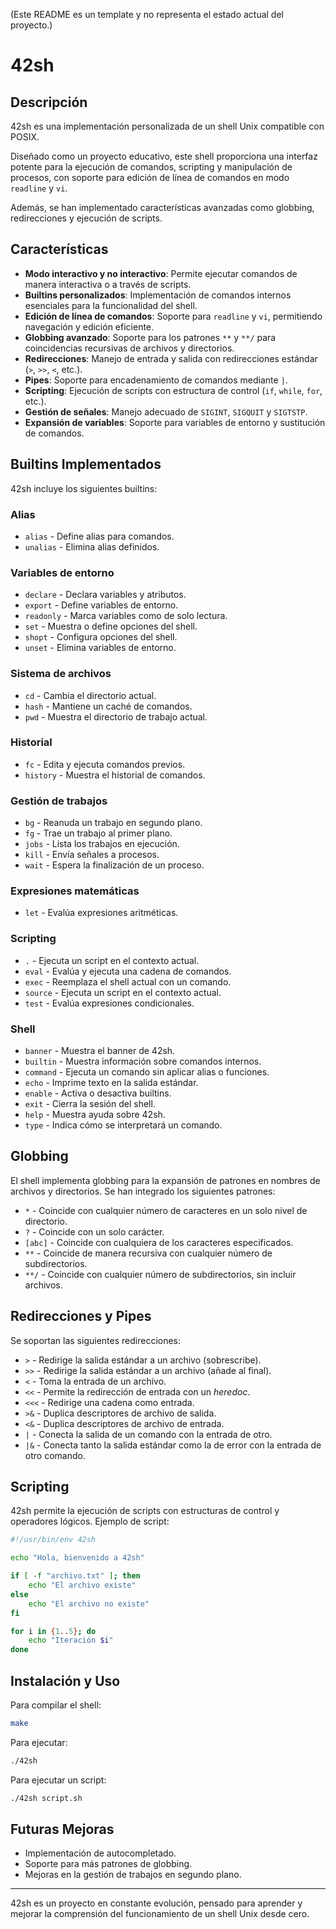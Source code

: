 
(Este README es un template y no representa el estado actual del proyecto.)

# 42sh

## Descripción
42sh es una implementación personalizada de un shell Unix compatible con POSIX.

Diseñado como un proyecto educativo, este shell proporciona una interfaz potente para la ejecución de comandos, scripting y manipulación de procesos, con soporte para edición de línea de comandos en modo `readline` y `vi`.

Además, se han implementado características avanzadas como globbing, redirecciones y ejecución de scripts.

## Características

- **Modo interactivo y no interactivo**: Permite ejecutar comandos de manera interactiva o a través de scripts.
- **Builtins personalizados**: Implementación de comandos internos esenciales para la funcionalidad del shell.
- **Edición de línea de comandos**: Soporte para `readline` y `vi`, permitiendo navegación y edición eficiente.
- **Globbing avanzado**: Soporte para los patrones `**` y `**/` para coincidencias recursivas de archivos y directorios.
- **Redirecciones**: Manejo de entrada y salida con redirecciones estándar (`>`, `>>`, `<`, etc.).
- **Pipes**: Soporte para encadenamiento de comandos mediante `|`.
- **Scripting**: Ejecución de scripts con estructura de control (`if`, `while`, `for`, etc.).
- **Gestión de señales**: Manejo adecuado de `SIGINT`, `SIGQUIT` y `SIGTSTP`.
- **Expansión de variables**: Soporte para variables de entorno y sustitución de comandos.

## Builtins Implementados

42sh incluye los siguientes builtins:

### Alias
- `alias` - Define alias para comandos.
- `unalias` - Elimina alias definidos.

### Variables de entorno
- `declare` - Declara variables y atributos.
- `export` - Define variables de entorno.
- `readonly` - Marca variables como de solo lectura.
- `set` - Muestra o define opciones del shell.
- `shopt` - Configura opciones del shell.
- `unset` - Elimina variables de entorno.

### Sistema de archivos
- `cd` - Cambia el directorio actual.
- `hash` - Mantiene un caché de comandos.
- `pwd` - Muestra el directorio de trabajo actual.

### Historial
- `fc` - Edita y ejecuta comandos previos.
- `history` - Muestra el historial de comandos.

### Gestión de trabajos
- `bg` - Reanuda un trabajo en segundo plano.
- `fg` - Trae un trabajo al primer plano.
- `jobs` - Lista los trabajos en ejecución.
- `kill` - Envía señales a procesos.
- `wait` - Espera la finalización de un proceso.

### Expresiones matemáticas
- `let` - Evalúa expresiones aritméticas.

### Scripting
- `.` - Ejecuta un script en el contexto actual.
- `eval` - Evalúa y ejecuta una cadena de comandos.
- `exec` - Reemplaza el shell actual con un comando.
- `source` - Ejecuta un script en el contexto actual.
- `test` - Evalúa expresiones condicionales.

### Shell
- `banner` - Muestra el banner de 42sh.
- `builtin` - Muestra información sobre comandos internos.
- `command` - Ejecuta un comando sin aplicar alias o funciones.
- `echo` - Imprime texto en la salida estándar.
- `enable` - Activa o desactiva builtins.
- `exit` - Cierra la sesión del shell.
- `help` - Muestra ayuda sobre 42sh.
- `type` - Indica cómo se interpretará un comando.

## Globbing

El shell implementa globbing para la expansión de patrones en nombres de archivos y directorios. Se han integrado los siguientes patrones:

- `*` - Coincide con cualquier número de caracteres en un solo nivel de directorio.
- `?` - Coincide con un solo carácter.
- `[abc]` - Coincide con cualquiera de los caracteres especificados.
- `**` - Coincide de manera recursiva con cualquier número de subdirectorios.
- `**/` - Coincide con cualquier número de subdirectorios, sin incluir archivos.

## Redirecciones y Pipes

Se soportan las siguientes redirecciones:

- `>`   - Redirige la salida estándar a un archivo (sobrescribe).
- `>>`  - Redirige la salida estándar a un archivo (añade al final).
- `<`   - Toma la entrada de un archivo.
- `<<`  - Permite la redirección de entrada con un _heredoc_.
- `<<<` - Redirige una cadena como entrada.
- `>&`  - Duplica descriptores de archivo de salida.
- `<&`  - Duplica descriptores de archivo de entrada.
- `|`   - Conecta la salida de un comando con la entrada de otro.
- `|&`  - Conecta tanto la salida estándar como la de error con la entrada de otro comando.

## Scripting

42sh permite la ejecución de scripts con estructuras de control y operadores lógicos. Ejemplo de script:

```sh
#!/usr/bin/env 42sh

echo "Hola, bienvenido a 42sh"

if [ -f "archivo.txt" ]; then
    echo "El archivo existe"
else
    echo "El archivo no existe"
fi

for i in {1..5}; do
    echo "Iteración $i"
done
```

## Instalación y Uso

Para compilar el shell:

```sh
make
```

Para ejecutar:

```sh
./42sh
```

Para ejecutar un script:

```sh
./42sh script.sh
```

## Futuras Mejoras

- Implementación de autocompletado.
- Soporte para más patrones de globbing.
- Mejoras en la gestión de trabajos en segundo plano.

---

42sh es un proyecto en constante evolución, pensado para aprender y mejorar la comprensión del funcionamiento de un shell Unix desde cero.
